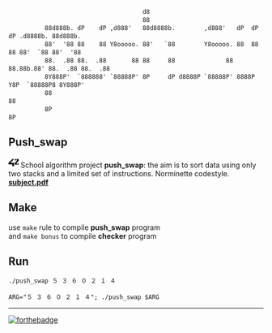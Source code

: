 
``` console
                                     d8
                                     88
          88d888b. dP    dP ,d888'   88d8888b.        ,d888'   dP  dP  dP .d8888b. 88d888b.
          88'  '88 88    88 Y8ooooo. 88'   `88        Y8ooooo. 88  88  88 88'  `88 88'  '88
          88.  .88 88.  .88       88 88     88              88 88.88b.88' 88.  .88 88.  .88
          8Y888P'  `888888' `88888P' 8P     dP d8888P `88888P' 8888P Y8P  `88888P8 8Y888P' 
          88                                                                       88
          8P                                                                       8P
```


## Push_swap 

 <img src="42.svg" width="20"> School algorithm project **push_swap**: the aim is to sort data using only two stacks and a limited set of instructions.  Norminette codestyle.   
[**subject.pdf**](https://cdn.intra.42.fr/pdf/pdf/23502/en.subject.pdf)  

## Make
use `make` rule to compile **push_swap** program  
and `make bonus` to compile **checker** program

## Run
``` bash
./push_swap ５ ３ ６ ０ ２ １ ４
```
``` 
ARG="５ ３ ６ ０ ２ １ ４"; ./push_swap $ARG
```


___
[![forthebadge ](https://forthebadge.com/images/badges/made-with-c.svg)](https://forthebadge.com)  
